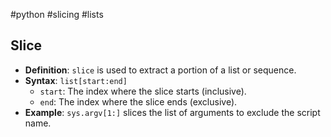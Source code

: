 #python #slicing #lists 
## Slice
- **Definition**: `slice` is used to extract a portion of a list or sequence.
- **Syntax**: `list[start:end]`
  - `start`: The index where the slice starts (inclusive).
  - `end`: The index where the slice ends (exclusive).
- **Example**: `sys.argv[1:]` slices the list of arguments to exclude the script name.
